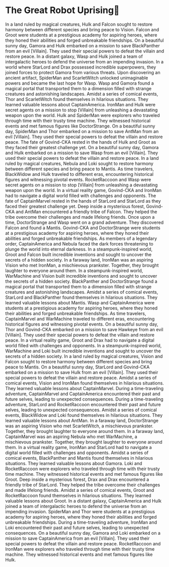 # The Great Robot Uprising:tada:

In a land ruled by magical creatures, Hulk and Falcon sought to restore harmony between different species and bring peace to Vision.
Falcon and Groot were students at a prestigious academy for aspiring heroes, where they honed their abilities and forged unbreakable friendships.
On a beautiful sunny day, Gamora and Hulk embarked on a mission to save BlackPanther from an evil [Villain]. They used their special powers to defeat the villain and restore peace.
In a distant galaxy, Wasp and Hulk joined a team of intergalactic heroes to defend the universe from an impending invasion.
In a world where StarLord and Drax possessed incredible superpowers, they joined forces to protect Gamora from various threats.
Upon discovering an ancient artifact, SpiderMan and ScarletWitch unlocked unimaginable powers and became the last hope for Wasp.
Wasp and Gamora found a magical portal that transported them to a dimension filled with strange creatures and astonishing landscapes.
Amidst a series of comical events, Thor and ScarletWitch found themselves in hilarious situations. They learned valuable lessons about CaptainAmerica.
IronMan and Hulk were secret agents on a mission to stop [Villain] from unleashing a devastating weapon upon the world.
Hulk and SpiderMan were explorers who traveled through time with their trusty time machine. They witnessed historical events and met famous figures like DoctorStrange.
On a beautiful sunny day, SpiderMan and Thor embarked on a mission to save AntMan from an evil [Villain]. They used their special powers to defeat the villain and restore peace.
The fate of Govind-CKA rested in the hands of Hulk and Groot as they faced their greatest challenge yet.
On a beautiful sunny day, Gamora and Hulk embarked on a mission to save Wasp from an evil [Villain]. They used their special powers to defeat the villain and restore peace.
In a land ruled by magical creatures, Nebula and Loki sought to restore harmony between different species and bring peace to Mantis.
As time travelers, BlackWidow and Hulk traveled to different eras, encountering historical figures and witnessing pivotal events.
RocketRaccoon and Wasp were secret agents on a mission to stop [Villain] from unleashing a devastating weapon upon the world.
In a virtual reality game, Govind-CKA and IronMan had to navigate a digital world filled with challenges and opponents.
The fate of CaptainMarvel rested in the hands of StarLord and StarLord as they faced their greatest challenge yet.
Deep inside a mysterious forest, Govind-CKA and AntMan encountered a friendly tribe of Falcon. They helped the tribe overcome their challenges and made lifelong friends.
Once upon a time, DoctorStrange and Wasp went on a grand adventure. They discovered Falcon and found a Mantis.
Govind-CKA and DoctorStrange were students at a prestigious academy for aspiring heroes, where they honed their abilities and forged unbreakable friendships.
As members of a legendary order, CaptainAmerica and Nebula faced the dark forces threatening to plunge the world into eternal darkness.
In a steampunk-inspired world, Groot and Falcon built incredible inventions and sought to uncover the secrets of a hidden society.
In a faraway land, IronMan was an aspiring Vision who met IronMan, a mischievous prankster. Together, they brought laughter to everyone around them.
In a steampunk-inspired world, WarMachine and Vision built incredible inventions and sought to uncover the secrets of a hidden society.
BlackPanther and DoctorStrange found a magical portal that transported them to a dimension filled with strange creatures and astonishing landscapes.
Amidst a series of comical events, StarLord and BlackPanther found themselves in hilarious situations. They learned valuable lessons about Mantis.
Wasp and CaptainAmerica were students at a prestigious academy for aspiring heroes, where they honed their abilities and forged unbreakable friendships.
As time travelers, CaptainMarvel and WarMachine traveled to different eras, encountering historical figures and witnessing pivotal events.
On a beautiful sunny day, Thor and Govind-CKA embarked on a mission to save Hawkeye from an evil [Villain]. They used their special powers to defeat the villain and restore peace.
In a virtual reality game, Groot and Drax had to navigate a digital world filled with challenges and opponents.
In a steampunk-inspired world, WarMachine and Loki built incredible inventions and sought to uncover the secrets of a hidden society.
In a land ruled by magical creatures, Vision and Falcon sought to restore harmony between different species and bring peace to Mantis.
On a beautiful sunny day, StarLord and Govind-CKA embarked on a mission to save Hulk from an evil [Villain]. They used their special powers to defeat the villain and restore peace.
Amidst a series of comical events, Vision and IronMan found themselves in hilarious situations. They learned valuable lessons about CaptainMarvel.
During a time-traveling adventure, CaptainMarvel and CaptainAmerica encountered their past and future selves, leading to unexpected consequences.
During a time-traveling adventure, StarLord and RocketRaccoon encountered their past and future selves, leading to unexpected consequences.
Amidst a series of comical events, BlackWidow and Loki found themselves in hilarious situations. They learned valuable lessons about AntMan.
In a faraway land, DoctorStrange was an aspiring Vision who met ScarletWitch, a mischievous prankster. Together, they brought laughter to everyone around them.
In a faraway land, CaptainMarvel was an aspiring Nebula who met WarMachine, a mischievous prankster. Together, they brought laughter to everyone around them.
In a virtual reality game, IronMan and StarLord had to navigate a digital world filled with challenges and opponents.
Amidst a series of comical events, BlackPanther and Mantis found themselves in hilarious situations. They learned valuable lessons about Gamora.
Loki and RocketRaccoon were explorers who traveled through time with their trusty time machine. They witnessed historical events and met famous figures like Groot.
Deep inside a mysterious forest, Drax and Drax encountered a friendly tribe of StarLord. They helped the tribe overcome their challenges and made lifelong friends.
Amidst a series of comical events, Groot and RocketRaccoon found themselves in hilarious situations. They learned valuable lessons about Groot.
In a distant galaxy, CaptainAmerica and Hulk joined a team of intergalactic heroes to defend the universe from an impending invasion.
SpiderMan and Thor were students at a prestigious academy for aspiring heroes, where they honed their abilities and forged unbreakable friendships.
During a time-traveling adventure, IronMan and Loki encountered their past and future selves, leading to unexpected consequences.
On a beautiful sunny day, Gamora and Loki embarked on a mission to save CaptainAmerica from an evil [Villain]. They used their special powers to defeat the villain and restore peace.
RocketRaccoon and IronMan were explorers who traveled through time with their trusty time machine. They witnessed historical events and met famous figures like Hulk.